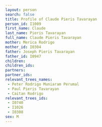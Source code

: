 ```yaml
---
layout: person
search: false
title: Profile of Claude Pieris Tavarayan
person_id: I1009
first_name: Claude
last_name: Pieris Tavarayan
full_name: Claude Pieris Tavarayan
mother: Merica Rodrigo
mother_id: I0304
father: Joseph Pieris Tavarayan
father_id: I0947
children:
children_ids:
partners:
partner_ids:
relevant_trees_names:
 - Peter Rodrigo Muniaram Perumal
 - Paul Pieris Tavarayan
 - Caitan Rodrigo
relevant_trees_ids:
 - I0740
 - I1026
 - I0308
sex: M
---
```


